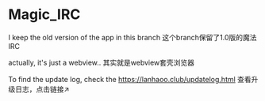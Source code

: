# Magic_IRC
I keep the old version of the app in this branch
这个branch保留了1.0版的魔法IRC

actually, it's just a webview..
其实就是webview套壳浏览器

To find the update log, check the https://lanhaoo.club/updatelog.html
查看升级日志，点击链接↗
